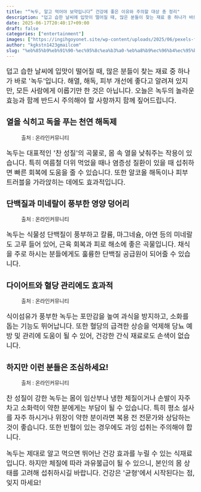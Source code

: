 ```yaml
---
title: "“녹두, 알고 먹어야 보약입니다” 건강에 좋은 이유와 주의할 대상 총 정리"
description: "덥고 습한 날씨에 입맛이 떨어질 때, 많은 분들이 찾는 재료 중 하나가 바로 '녹두'입니다. 해열, 해독, 피부 개선에 좋다고 알려져 있지만, 모든 사람에게 이롭기만 한 것은 아닙니다. 오늘은 녹두의 놀라운 효능과 함께 반드시 주의해야 할 사항까지 함께 짚어드립니다."
date: 2025-06-17T20:40:17+09:00
draft: false
categories: ["entertainment"]
images: ["https://ingihgoyonet.site/wp-content/uploads/2025/06/pexels-foodphotography-17995676-683x1024.jpg", "https://ingihgoyonet.site/wp-content/uploads/2025/06/pexels-vie-studio-7420815-683x1024.jpg", "https://ingihgoyonet.site/wp-content/uploads/2025/06/pexels-vie-studio-7420816-683x1024.jpg", "https://ingihgoyonet.site/wp-content/uploads/2025/06/pexels-pavel-danilyuk-7055955-1024x684.jpg"]
author: "kgkstn1423gmailcom"
slug: "%eb%85%b9%eb%91%90-%ec%95%8c%ea%b3%a0-%eb%a8%b9%ec%96%b4%ec%95%bc-%eb%b3%b4%ec%95%bd%ec%9e%85%eb%8b%88%eb%8b%a4-%ea%b1%b4%ea%b0%95%ec%97%90-%ec%a2%8b%ec%9d%80-%ec%9d%b4%ec%9c%a0"
---
```


<p style="font-size:18px">덥고 습한 날씨에 입맛이 떨어질 때, 많은 분들이 찾는 재료 중 하나가 바로 '녹두'입니다. 해열, 해독, 피부 개선에 좋다고 알려져 있지만, 모든 사람에게 이롭기만 한 것은 아닙니다. 오늘은 녹두의 놀라운 효능과 함께 반드시 주의해야 할 사항까지 함께 짚어드립니다.</p> <h2 >열을 식히고 독을 푸는 천연 해독제</h2> <figure ><img src="https://ingihgoyonet.site/wp-content/uploads/2025/06/pexels-foodphotography-17995676-683x1024.jpg" alt="" style="aspect-ratio:16/9;object-fit:cover"/><figcaption >출처 : 온라인커뮤니티</figcaption></figure> <p style="font-size:18px">녹두는 대표적인 '찬 성질'의 곡물로, 몸 속 열을 낮춰주는 작용이 있습니다. 특히 여름철 더위 먹었을 때나 염증성 질환이 있을 때 섭취하면 빠른 회복에 도움을 줄 수 있습니다. 또한 알코올 해독이나 피부 트러블을 가라앉히는 데에도 효과적입니다.</p> <h2 >단백질과 미네랄이 풍부한 영양 덩어리</h2> <figure ><img src="https://ingihgoyonet.site/wp-content/uploads/2025/06/pexels-vie-studio-7420815-683x1024.jpg" alt="" style="aspect-ratio:16/9;object-fit:cover"/><figcaption >출처 : 온라인커뮤니티</figcaption></figure> <p style="font-size:18px">녹두는 식물성 단백질이 풍부하고 칼륨, 마그네슘, 아연 등의 미네랄도 고루 들어 있어, 근육 회복과 피로 해소에 좋은 곡물입니다. 채식을 주로 하시는 분들에게도 훌륭한 단백질 공급원이 되어줄 수 있습니다.</p> <h2 >다이어트와 혈당 관리에도 효과적</h2> <figure ><img src="https://ingihgoyonet.site/wp-content/uploads/2025/06/pexels-vie-studio-7420816-683x1024.jpg" alt="" style="aspect-ratio:16/9;object-fit:cover"/><figcaption >출처 : 온라인커뮤니티</figcaption></figure> <p style="font-size:18px">식이섬유가 풍부한 녹두는 포만감을 높여 과식을 방지하고, 소화를 돕는 기능도 뛰어납니다. 또한 혈당의 급격한 상승을 억제해 당뇨 예방 및 관리에 도움이 될 수 있어, 건강한 간식 재료로도 손색이 없습니다.</p> <h2 >하지만 이런 분들은 조심하세요!</h2> <figure ><img src="https://ingihgoyonet.site/wp-content/uploads/2025/06/pexels-pavel-danilyuk-7055955-1024x684.jpg" alt="" style="aspect-ratio:16/9;object-fit:cover"/><figcaption >출처 : 온라인커뮤니티</figcaption></figure> <p style="font-size:18px">찬 성질이 강한 녹두는 몸이 임산부나 냉한 체질이거나 손발이 자주 차고 소화력이 약한 분에게는 부담이 될 수 있습니다. 특히 평소 설사를 자주 하시거나 위장이 약한 분이라면 복용 전 전문가와 상담하는 것이 좋습니다. 또한 빈혈이 있는 경우에도 과잉 섭취는 주의해야 합니다.</p> <p style="font-size:18px">녹두는 제대로 알고 먹으면 뛰어난 건강 효과를 누릴 수 있는 식재료 입니다. 하지만 체질에 따라 과유불급이 될 수 있으니, 본인의 몸 상태를 고려해 섭취하시길 바랍니다. 건강은 '균형'에서 시작된다는 점, 잊지 마세요!</p>